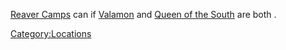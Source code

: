 [Reaver Camps](Reaver_Camp.md "wikilink") can [](Town_Overrides.md) if [Valamon](Valamon.md "wikilink") and
[Queen of the South](Queen_of_the_South.md "wikilink") are both [](World_States.md).

[Category:Locations](Category:Locations "wikilink")